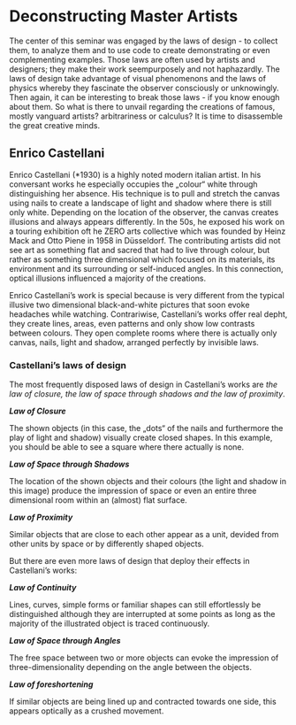 # Deconstructing Master Artists

The center of this seminar was engaged by the laws of design - to collect them, to analyze them and to use code to create demonstrating or even complementing examples. Those laws are often used by artists and designers; they make their work seempurposely and not haphazardly. The laws of design take advantage of visual phenomenons and the laws of physics whereby they fascinate the observer consciously or unknowingly. Then again, it can be interesting to break those laws - if you know enough about them. So what is there to unvail regarding the creations of famous, mostly vanguard artists? arbitrariness or calculus? It is time to disassemble the great creative minds.

## Enrico Castellani

Enrico Castellani (*1930) is a highly noted modern italian artist. In his conversant works he especially occupies the „colour“ white through distinguishing her absence. His technique is to pull and stretch the canvas using nails to create a landscape of light and shadow where there is still only white. Depending on the location of the observer, the canvas creates illusions and always appears differently.
In the 50s, he exposed his work on a touring exhibition oft he ZERO arts collective which was founded by Heinz Mack and Otto Piene in 1958 in Düsseldorf. The contributing artists did not see art as something flat and sacred that had to live through colour, but rather as something three dimensional which focused on its materials, its environment and its surrounding or self-induced angles. In this connection, optical illusions influenced a majority of the creations.

Enrico Castellani’s work is special because is very different from the typical illusive two dimensional black-and-white pictures that soon evoke headaches while watching. Contrariwise, Castellani’s works offer real depht, they create lines, areas, even patterns and only show low contrasts between colours. They open complete rooms where there is actually only canvas, nails, light and shadow, arranged perfectly by invisible laws.

### Castellani’s laws of design

The most frequently disposed laws of design in Castellani’s works are *the law of closure, the law of space through shadows and the law of proximity*.

***Law of Closure***

The shown objects (in this case, the „dots“ of the nails and furthermore the play of light and shadow) visually create closed shapes. In this example, you should be able to see a square where there actually is none.

***Law of Space through Shadows***

The location of the shown objects and their colours (the light and shadow in this image) produce the impression of space or even an entire three dimensional room within an (almost) flat surface.

***Law of Proximity***

Similar objects that are close to each other appear as a unit, devided from other units by space or by differently shaped objects.

But there are even more laws of design that deploy their effects in Castellani’s works:

***Law of Continuity***

Lines, curves, simple forms or familiar shapes can still effortlessly be distinguished although they are interrupted at some points as long as the majority of the illustrated object is traced continuously. 

***Law of Space through Angles***

The free space between two or more objects can evoke the impression of three-dimensionality depending on the angle between the objects.

***Law of foreshortening***

If similar objects are being lined up and contracted towards one side, this appears optically as a crushed movement.
